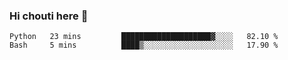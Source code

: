 ### Hi chouti here 👋


<!--START_SECTION:waka-->
```text
Python   23 mins         ████████████████████▓░░░░   82.10 % 
Bash     5 mins          ████▒░░░░░░░░░░░░░░░░░░░░   17.90 % 
```
<!--END_SECTION:waka-->

<!--
**l0nl1f3/l0nl1f3** is a ✨ _special_ ✨ repository because its `README.md` (this file) appears on your GitHub profile.

Here are some ideas to get you started:

- 🔭 I’m currently working on ...
- 🌱 I’m currently learning ...
- 👯 I’m looking to collaborate on ...
- 🤔 I’m looking for help with ...
- 💬 Ask me about ...
- 📫 How to reach me: ...
- 😄 Pronouns: ...
- ⚡ Fun fact: ...
-->
